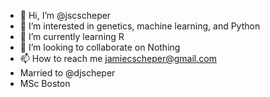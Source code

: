 - 👋 Hi, I’m @jscscheper
- 👀 I’m interested in genetics, machine learning, and Python
- 🌱 I’m currently learning R
- 💞️ I’m looking to collaborate on Nothing
- 📫 How to reach me jamiecscheper@gmail.com
- Married to @djscheper
- MSc Boston

<!---
jscscheper/jscscheper is a ✨ special ✨ repository because its `README.md` (this file) appears on your GitHub profile.
You can click the Preview link to take a look at your changes.
--->

